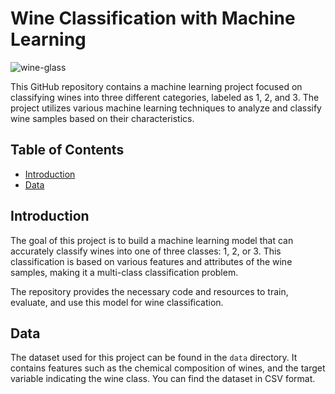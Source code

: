 # Wine Classification with Machine Learning

![wine-glass](https://cdn.discordapp.com/attachments/837027141953650688/1165383475105370193/toppng.com-bouteille-et-verre-de-vin-rouge-png-glass-red-wine-580x470.png?ex=6546a6f0&is=653431f0&hm=3766695b0db2fb5d4de4fc54cbc107d09c9457762e78c25a9867eaec987182ac&)

This GitHub repository contains a machine learning project focused on classifying wines into three different categories, labeled as 1, 2, and 3. The project utilizes various machine learning techniques to analyze and classify wine samples based on their characteristics.

## Table of Contents

- [Introduction](#introduction)
- [Data](#data)

## Introduction

The goal of this project is to build a machine learning model that can accurately classify wines into one of three classes: 1, 2, or 3. This classification is based on various features and attributes of the wine samples, making it a multi-class classification problem.

The repository provides the necessary code and resources to train, evaluate, and use this model for wine classification.

## Data

The dataset used for this project can be found in the `data` directory. It contains features such as the chemical composition of wines, and the target variable indicating the wine class. You can find the dataset in CSV format.
